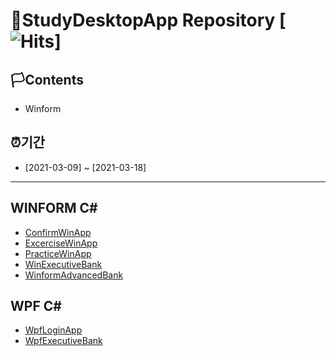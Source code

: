 # 🚩StudyDesktopApp Repository [![Hits](https://hits.seeyoufarm.com/api/count/incr/badge.svg?url=https%3A%2F%2Fgithub.com%2Fgjbae1212%2Fhit-counter)]

## 🏳Contents
- Winform 

## ⏰기간
- [2021-03-09] ~ [2021-03-18]

--------------------------



## WINFORM C#
* [ConfirmWinApp](https://github.com/WhiteHair-H/StudyDesktopApp/tree/main/WinformApp/ConfirmWinApp)
* [ExcerciseWinApp](https://github.com/WhiteHair-H/StudyDesktopApp/tree/main/WinformApp/ExcerciseWinApp)
* [PracticeWinApp](https://github.com/WhiteHair-H/StudyDesktopApp/tree/main/WinformApp/PracticeWinApp)
* [WinExecutiveBank](https://github.com/WhiteHair-H/StudyDesktopApp/tree/main/WinformApp/WinExecutiveBank)
* [WinformAdvancedBank](https://github.com/WhiteHair-H/StudyDesktopApp/tree/main/WinformApp/WinformAdvancedBank)


## WPF C#
* [WpfLoginApp](https://github.com/WhiteHair-H/StudyDesktopApp/tree/main/WPFApp/WpfAdvBank)
* [WpfExecutiveBank](https://github.com/WhiteHair-H/StudyDesktopApp/tree/main/WPFApp/WpfExecutiveBank)






